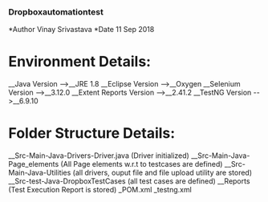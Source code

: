 ### Dropboxautomationtest
*Author Vinay Srivastava
*Date 11 Sep 2018
# Environment Details:

__Java Version -->__JRE 1.8
  __Eclipse Version -->__Oxygen
  __Selenium Version -->__3.12.0
  __Extent Reports Version -->__2.41.2
  __TestNG Version -->__6.9.10
# Folder Structure Details:
   __Src-Main-Java-Drivers-Driver.java (Driver initialized)
   __Src-Main-Java-Page_elements (All Page elements w.r.t to testcases are defined)
   __Src-Main-Java-Utilities (all drivers, ouput file and file upload utility are stored)
   __Src-test-Java-DropboxTestCases (all test cases are defined)
   __Reports (Test Execution Report is stored)
   _POM.xml
   _testng.xml
